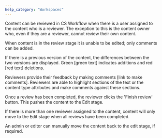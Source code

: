 ```yaml
---
help_category: "Workspaces"
---
```


Content can be reviewed in CS Workflow when there is a user assigned to
the content who is a reviewer. The exception to this is the content
owner who, even if they are a reviewer, cannot review their own content.

When content is in the review stage it is unable to be edited; only
comments can be added.

If there is a previous version of the content, the differences between
the two versions are displayed. Green \[green text\] indicates additions
and red \[red text\] deletions.

Reviewers provide their feedback by making comments \[link to make
comments\]. Reviewers are able to highlight sections of the text or the
content type attributes and make comments against these sections.

Once a review has been completed, the reviewer clicks the \'Finish
review\' button. This pushes the content to the Edit stage.

If there is more than one reviewer assigned to the content, content will
only move to the Edit stage when all reviews have been completed.

An admin or editor can manually move the content back to the edit stage,
if required.

